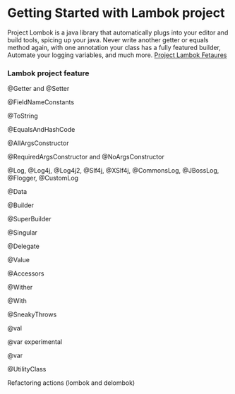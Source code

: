 # Getting Started with Lambok project 

Project Lombok is a java library that automatically plugs into your editor and build tools, spicing up your java.
Never write another getter or equals method again, with one annotation your class has a fully featured builder, Automate your logging variables, and much more. 
<a href="https://projectlombok.org/features/all" target="_blank">Project Lambok Fetaures</a>


### Lambok project feature

@Getter and @Setter

@FieldNameConstants

@ToString

@EqualsAndHashCode

@AllArgsConstructor 

@RequiredArgsConstructor and @NoArgsConstructor

@Log, @Log4j, @Log4j2, @Slf4j, @XSlf4j, @CommonsLog, @JBossLog, @Flogger, @CustomLog

@Data

@Builder

@SuperBuilder

@Singular

@Delegate

@Value

@Accessors

@Wither

@With

@SneakyThrows

@val

@var experimental 

@var

@UtilityClass

Refactoring actions (lombok and delombok)


